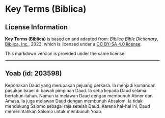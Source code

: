 # Key Terms (Biblica)

## License Information

**Key Terms (Biblica)** is based on and adapted from: _Biblica Bible Dictionary_, [Biblica, Inc.](https://www.biblica.com/), 2023, which is licensed under a [CC BY-SA 4.0 license](https://creativecommons.org/licenses/by-sa/4.0/legalcode.en).

This markdown version is provided under the same license.



--------------------------------

## Yoab (id: 203598)

Keponakan Daud yang merupakan pejuang perkasa. Ia menjadi komandan pasukan Israel di bawah pimpinan Daud. Ia setia kepada Daud selama bertahun\-tahun. Namun ia melawan Daud dengan membunuh Abner dan Amasa. Ia juga melawan Daud dengan membunuh Absalom. Ia tidak mendukung Salomo sebagai raja setelah Daud. Karena hal\-hal ini, Daud memerintahkan Salomo untuk membunuh Yoab.


